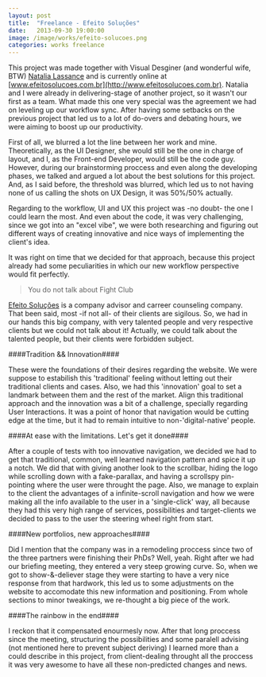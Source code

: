 ```yaml
---
layout: post
title:  "Freelance - Efeito Soluções"
date:   2013-09-30 19:00:00
image: /image/works/efeito-solucoes.png
categories: works freelance
---
```

This project was made together with Visual Desginer (and wonderful wife, BTW) [Natalia Lassance](http://behance.net/natalialassance) and is currently online at [www.efeitosolucoes.com.br](http://www.efeitosolucoes.com.br). Natalia and I were already in delivering-stage of another project, so it wasn't our first as a team. What made this one very special was the agreement we had on leveling up our workflow sync. After having some setbacks on the previous project that led us to a lot of do-overs and debating hours, we were aiming to boost up our productivity.

First of all, we blurred a lot the line between her work and mine. Theoretically, as the UI Designer, she would still be the one in charge of layout, and I, as the Front-end Developer, would still be the code guy. However, during our brainstorming proccess and even along the developing phases, we talked and argued a lot about the best solutions for this project. And, as I said before, the threshold was blurred, which led us to not having none of us calling the shots on UX Design, it was 50%/50% actually.

Regarding to the workflow, UI and UX this project was -no doubt- the one I could learn the most. And even about the code, it was very challenging, since we got into an "excel vibe", we were both researching and figuring out different ways of creating innovative and nice ways of implementing the client's idea.

It was right on time that we decided for that approach, because this project already had some peculiarities in which our new workflow perspective would fit perfectly.

> You do not talk about Fight Club

[Efeito Soluções](http://www.efeitosolucoes.com.br) is a company advisor and carreer counseling company. That been said, most -if not all- of their clients are sigilous. So, we had in our hands this big company, with very talented people and very respective clients but we could not talk about it! Actually, we could talk about the talented people, but their clients were forbidden subject.

####Tradition && Innovation####

These were the foundations of their desires regarding the website. We were suppose to estabilish this 'traditional' feeling without letting out their traditional clients and cases. Also, we had this 'innovation' goal to set a landmark between them and the rest of the market. Align this traditional approach and the innovation was a bit of a challenge, specially regarding User Interactions. It was a point of honor that navigation would be cutting edge at the time, but it had to remain intuitive to non-'digital-native' people.

####At ease with the limitations. Let's get it done####

After a couple of tests with too innovative navigation, we decided we had to get that traditional, common, well learned navigation pattern and spice it up a notch. We did that with giving another look to the scrollbar, hiding the logo while scrolling down with a fake-parallax, and having a scrollspy pin-pointing where the user were throught the page. Also, we manage to explain to the client the advantages of a infinite-scroll navigation and how we were making all the info available to the user in a 'single-click' way, all because they had this very high range of services, possibilities and target-clients we decided to pass to the user the steering wheel right from start.

####New portfolios, new approaches####

Did I mention that the company was in a remodeling proccess since two of the three partners were finishing their PhDs? Well, yeah. Right after we had our briefing meeting, they entered a very steep growing curve. So, when we got to show-&-deliever stage they were starting to have a very nice response from that hardwork, this led us to some adjustments on the website to accomodate this new information and positioning. From whole sections to minor tweakings, we re-thought a big piece of the work.

####The rainbow in the end####

I reckon that it compensated enourmesly now. After that long proccess since the meeting, structuring the possibilities and some paralell advising (not mentioned here to prevent subject deriving) I learned more than a could describe in this project, from client-dealing throught all the proccess it was very awesome to have all these non-predicted changes and news.